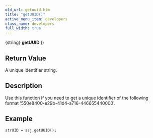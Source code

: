 ```yaml
---
old_url: getuuid.htm
title: "getUUID()"
active_menu_item: developers
class_name: developers
full_width: true
---
```



{string} **getUUID** ()

## Return Value

A unique identifier string.

## Description

Use this function if you need to get a unique identifier of the following format '550e8400-e29b-41d4-a716-446655440000'.

## Example

    strUID = ssj.getUUID();
   

